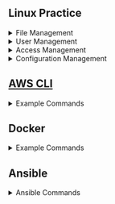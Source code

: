 

## Linux Practice
<details>
<summary>File Management</summary>
    <br/>
    
```bash
ls
ls -ltr
ll
cat README.txt 
more README.txt 
tail -f README.txt
tail -100f README.txt
tail -10f README.txt
mkdir helloworld
cd helloworld
touch README.md
touch sample.txt
vi sample.txt
```

find - find a file which name sample.txt

```bash
find ./ -name sample.txt
```
Compress old files

```bash
# Compress the files that were genereated before 01-March-2023
touch -t 202303010000 /tmp/2023-Mar-01-0000
find /var/log/nginx -type f ! -newer /tmp/2023-Mar-01-0000 | xargs gzip
```
Delete old files

```bash
# Remove files that were genereated before 01-Jan-2023
touch -t 202301010000 /tmp/2023-Jan-01-0000
find /var/log/nginx -type f ! -newer /tmp/2023-Jan-01-0000 | xargs rm
```
Move old files to another directory
```bash
find /var/log/nginx/ -mtime +7 -name "*.log" -exec mv "{}" /var/log/nginx_backup/ \;',
```
Compress old files
```bash
find /var/log/nginx/ -mtime +7 -name "*.log" -exec gzip "{}" \;',
```
Delete old files
```bash
find /var/log/nginx/ -mtime +7 -name "*.log" -exec rm "{}" \;',
```


</details>

<details>
<summary>User Management</summary>
    <br/> 
    
</details>

<details>
<summary>Access Management</summary>
     <br/>
</details>

<details>
<summary>Configuration Management</summary>
 <br/>
</details>

## [AWS CLI](https://docs.aws.amazon.com/cli/latest/userguide/cli-chap-welcome.html) 


<details>
<summary>Example Commands</summary>
    <br/> 
    
Export AWS credentials in Terminal
```bash
export AWS_ACCESS_KEY_ID=AKIAIOSFODNN7EXAMPLE
export AWS_SECRET_ACCESS_KEY=wJalrXUtnFEMI/K7MDENG/bPxRfiCYEXAMPLEKEY
export AWS_DEFAULT_REGION=us-east-1
```

Describe EC2 Instances
```bash
aws ec2 describe-instances
```
List S3 Buckets
```bash
aws s3 ls
```
Create an S3 Bucket

```bash
aws s3api create-bucket --bucket test-bucket-948489282 --region us-east-1
```
Delete an S3 Bucket
```bash
aws s3api delete-bucket --bucket test-bucket-948489282 --region us-east-1
```
Create an EC2 Instance
```bash
aws ec2 run-instances --image-id ami-007855ac798b5175e --count 1 --instance-type t2.micro --key-name test-ec2 
```
Delete an EC2 Instance
```bash
aws ec2 terminate-instances --instance-ids i-394jd83kdujd83jdh7
```
Copy files to s3 bucket

```bash   
aws s3 cp nginx.log s3://raju-us-east-1-demos3/ec2data/
aws s3 cp nginx.log s3://raju-us-east-1-demos3
```
Copy folders to s3 bucket

```bash   
aws s3 cp --recursive logs s3://raju-us-east-1-demos3
```
</details>

## Docker

<details>
<summary>Example Commands</summary>
 <br/>
 
```bash
# Manage docker images and Containers
docker images
docker pull nginx
docker images
docker run --name docker-nginx -p 80:80 nginx
docker run --name docker-nginx -p 80:80 -d nginx
docker ps -a 
docker rm 15748c592407 22f7a8be6d72 7a31e0f8f07a 9cefe4632514
docker run --name docker-nginx -p 80:80 -d nginx
docker ps -a
docker run --name test-nginx -p 8000:80 -d nginx
docker run --name dev-nginx -p 8001:80 -d nginx
docker run --name prod-nginx -p 8005:80 -d nginx
docker exec -it test-nginx /bin/bash
docker images 
docker ps 
docker ps -a
docker stop docker-nginx test-nginx dev-nginx myapp mydevapp
docker stop prod-nginx
docker rm mydevapp myapp prod-nginx dev-nginx test-nginx docker-nginx
docker images
docker rmi 806f89a70ff8 263083118061 080ed0ed8312 e499797894d5
docker run hello-world
```
    
#### Create Docker swarm cluster in master node

```bash
docker swarm init
```

#### Join worker nodes to Docker swarm cluster

```bash
docker swarm join --token SWMTKN-1-2hyn8v3qytkz23vlsd9or92n9843ugyjy45qhqoknmibj9599c-bo27ga0u57qql3jijku4i5m09 10.7.2.102:2377
```

#### Create and manage services in Docker swarm clouster

```bash
docker node ls
docker service create   --name blue-service   --publish published=8081,target=8080  --replicas 6 ynraju4/srv-blue:6
docker ps
docker service rm green-service
docker ps
docker service scale green-service=4
```
</details>

## Ansible

<details>
<summary>Ansible Commands</summary>
 <br/>
    
Encrypt files with ansible-vault
```bash    
ansible-vault encrypt --vault-password-file $HOME/.secrets/vault_id dev-sales-ssh.pem
ansible-vault decrypt --vault-password-file $HOME/.secrets/vault_id dev-sales-ssh.pem
```  
    
</details>
